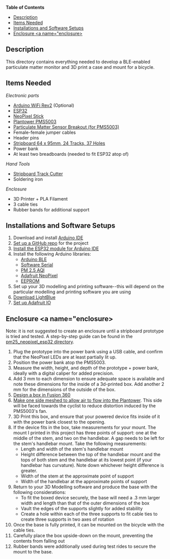 **Table of Contents**
- [Description <a name="description"></a>](#description-)
- [Items Needed <a name="itemsNeeded"></a>](#items-needed-)
- [Installations and Software Setups <a name="installation"></a>](#installations-and-software-setups-)
- [Enclosure <a name="enclosure></a>](#enclosure-a-nameenclosurea)
## Description <a name="description"></a>
This directory contains everything needed to develop a BLE-enabled particulate matter monitor and 3D print a case and mount for a bicycle. 

## Items Needed <a name="itemsNeeded"></a>

*Electronic parts*
- [Arduino WiFi Rev2](http://store.arduino.cc/products/arduino-uno-wifi-rev2) (Optional)
- [ESP32](https://www.amazon.co.uk/gp/product/B071JR9WS9/ref=ppx_yo_dt_b_search_asin_title?ie=UTF8&psc=1)
- [NeoPixel Stick](https://www.adafruit.com/product/1426)
- [Plantower PMS5003](https://shop.pimoroni.com/products/pms5003-particulate-matter-sensor-with-cable?variant=29075640352851&currency=GBP&utm_source=google&utm_medium=cpc&utm_campaign=google+shopping?utm_source=google&utm_medium=surfaces&utm_campaign=shopping&gclid=Cj0KCQiA8vSOBhCkARIsAGdp6RSGTk4PbN6OXMfmVgTRnW0nTTmLnevmUaXB78eK67NjLtzWNMzlp0saApA0EALw_wcB)
- [Particulate Matter Sensor Breakout (for PMS5003)](https://shop.pimoroni.com/products/particulate-matter-sensor-breakout)
- Female-female jumper cables
- Header pins
- [Stripboard 64 x 95mm, 24 Tracks, 37 Holes](https://www.betterequipped.co.uk/stripboard-64-x-95mm-24-tracks-37-holes-4224)
- Power bank
- At least two breadboards (needed to fit ESP32 atop of)

*Hand Tools*
- [Stripboard Track Cutter](https://thepihut.com/products/stripboard-track-cutter?variant=37628041494723&currency=GBP&utm_medium=product_sync&utm_source=google&utm_content=sag_organic&utm_campaign=sag_organic&gclid=Cj0KCQiA8vSOBhCkARIsAGdp6RTHVP186qTaA273yeRDDO4YhkkDe5MsoM5w-hYyMir60p5wJHqxo-AaAh_cEALw_wcB)
- Soldering iron

*Enclosure*
- 3D Printer + PLA Filament
- 3 cable ties
- Rubber bands for additional support

## Installations and Software Setups <a name="installation"></a>
1.	Download and install [Arduino IDE](https://www.arduino.cc/en/software)
2.	[Set up a GitHub repo](https://docs.github.com/en/get-started/quickstart/create-a-repo) for the project
3. [Install the ESP32 module for Arduino IDE](https://randomnerdtutorials.com/installing-the-esp32-board-in-arduino-ide-windows-instructions/)
4. Install the following Arduino libraries:
   * [Arduino BLE](https://www.arduino.cc/en/Reference/ArduinoBLE)
   * [Software Serial](https://www.arduino.cc/en/Reference/SoftwareSerial)
   * [PM 2.5 AQI](https://github.com/adafruit/Adafruit_PM25AQI)
   * [Adafruit NeoPixel](https://learn.adafruit.com/adafruit-neopixel-uberguide/arduino-library-installation)
   * [EEPROM](https://www.arduino.cc/en/Reference/EEPROM)
5. Set up your 3D modelling and printing software--this will depend on the particular modelling and printing software you are using
6. [Download LightBlue](https://punchthrough.com/lightblue/)
7. [Set up Adafruit IO](https://learn.adafruit.com/welcome-to-adafruit-io/getting-started-with-adafruit-io)

## Enclosure <a name="enclosure></a>
Note: it is not suggested to create an enclosure until a stripboard prototype is tried and tested. A step-by-step guide can be found in the [pm25_neopixel_esp32 directory](https://github.com/augustweinbren/air-cycle/tree/master/pm25_neopixel_esp32).

1. Plug the prototype into the power bank using a USB cable, and confirm that the NeoPixel LEDs are at least partially lit up.
2. Position the power bank atop the PMS5003.
3. Measure the width, height, and depth of the prototype + power bank, ideally with a digital caliper for added precision.
4. Add 3 mm to each dimension to ensure adequate space is available and note these dimensions for the inside of a 3d-printed box. Add another 2 mm for the dimensions of the outside of the box.
5. [Design a box in Fusion 360](https://www.youtube.com/watch?v=HDJ2g19SlCI)
6. [Make one side meshed to allow air to flow into the Plantower](https://www.youtube.com/watch?v=Kj6h6ARtITE&t=176s). This side will be faced towards the cyclist to reduce distortion induced by the PMS5003's fan.
7. 3D Print this box, and ensure that your powered device fits inside of it with the power bank closest to the opening.
8. If the device fits in the box, take measurements for your mount. The mount I printed in this project has three points of support: one at the middle of the stem, and two on the handlebar. A gap needs to be left for the stem's handlebar mount. Take the following measurements:
   * Length and width of the stem's handlebar mount
   * Height difference between the top of the handlebar mount and the tops of both stem and the handlebar at its lowest point (if your handlebar has curvature). Note down whichever height difference is greater.
   * Width of the stem at the approximate point of support
   * Width of the handlebar at the approximate points of support
9.  Return to your 3D Modelling software and produce the base with the following considerations:
    * To fit the boxed device securely, the base will need a .3 mm larger width and length than that of the outer dimensions of the box
    * Vault the edges of the supports slightly for added stability
    * Create a hole within each of the three supports to fit cable ties to create three supports in two axes of rotation
10. Once the base is fully printed, it can be mounted on the bicycle with the cable ties.
11. Carefully place the box upside-down on the mount, preventing the contents from falling out
12. Rubber bands were additionally used during test rides to secure the mount to the base.
